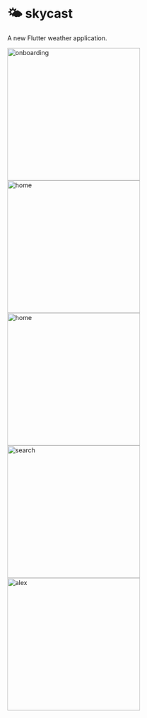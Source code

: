 # 🌤️ skycast

A new Flutter weather application.

<img src="https://github.com/Mustafa-Nedeer-101/SkyCast/assets/111573428/8b9baea3-b9a1-47f9-8eca-583063706d91" alt="onboarding" width="300">

<img src="https://github.com/Mustafa-Nedeer-101/SkyCast/assets/111573428/64c72e99-69c8-4892-a231-842d7b7d1e27" alt="home" width="300">

<img src="https://github.com/Mustafa-Nedeer-101/SkyCast/assets/111573428/da4f7d9b-2897-4711-92f6-02c8bbf25462" alt="home" width="300">

<img src="https://github.com/Mustafa-Nedeer-101/SkyCast/assets/111573428/fb7af32c-5147-466e-a3a7-f72b2e05533b" alt="search" width="300">

<img src="https://github.com/Mustafa-Nedeer-101/SkyCast/assets/111573428/07b4894e-5833-47c0-aa2d-3dbcfc6ffe49" alt="alex" width="300">

